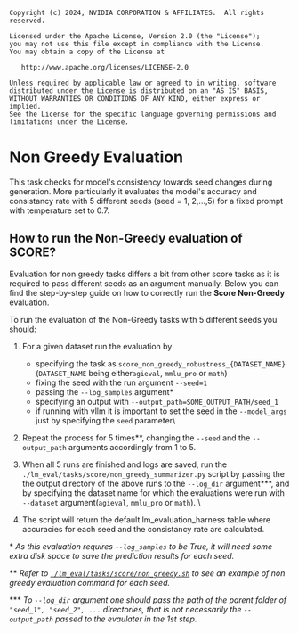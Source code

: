 ```
Copyright (c) 2024, NVIDIA CORPORATION & AFFILIATES.  All rights reserved.

Licensed under the Apache License, Version 2.0 (the "License");
you may not use this file except in compliance with the License.
You may obtain a copy of the License at

   http://www.apache.org/licenses/LICENSE-2.0

Unless required by applicable law or agreed to in writing, software
distributed under the License is distributed on an "AS IS" BASIS,
WITHOUT WARRANTIES OR CONDITIONS OF ANY KIND, either express or implied.
See the License for the specific language governing permissions and
limitations under the License.
````
# Non Greedy Evaluation

This task checks for model's consistency towards seed changes during generation.
More particularly it evaluates the model's accuracy and consistancy rate with 5
different seeds (seed = 1, 2,...,5) for a fixed prompt with temperature set to 0.7.

## How to run the Non-Greedy evaluation of SCORE?

Evaluation for non greedy tasks differs a bit from other score tasks as it is required to pass different seeds as an argument manually. Below you can find the step-by-step guide on how to correctly run the **Score Non-Greedy** evaluation.

To run the evaluation of the Non-Greedy tasks with 5 different seeds you should:
1. For a given dataset run the evaluation by
   * specifying the task as `score_non_greedy_robustness_{DATASET_NAME}` (`DATASET_NAME` being either`agieval`, `mmlu_pro` or `math`)
   * fixing the seed with the run argument `--seed=1`
   * passing the `--log_samples` argument*
   * specifying an output with `--output_path=SOME_OUTPUT_PATH/seed_1`
   * if running with vllm it is important to set the seed in the `--model_args` just by specifying the `seed` parameter\

2. Repeat the process for 5 times**, changing the `--seed` and the `--output_path` arguments accordingly from 1 to 5.

3. When all 5 runs are finished and logs are saved, run the `./lm_eval/tasks/score/non_greedy_summarizer.py` script by passing the the output directory of the above runs to the `--log_dir` argument***, and by specifying the dataset name for which the evaluations were run with `--dataset` argument(`agieval`, `mmlu_pro` or `math`). \

4. The script will return the default lm_evaluation_harness table where accuracies for each seed and the consistancy rate are calculated.


\* _As this evaluation requires `--log_samples` to be True, it will need some extra disk space to save the prediction results for each seed._

\*\* _Refer to [`./lm_eval/tasks/score/non_greedy.sh`](https://github.com/EleutherAI/lm-evaluation-harness/blob/main/lm_eval/tasks/score/non_greedy.sh) to see an example of non greedy evaluation command for each seed._

\*\*\* _To `--log_dir` argument one should pass the path of the parent folder of `"seed_1", "seed_2", ...` directories, that is not necessarily the `--output_path` passed to the evaulater in the 1st step._
